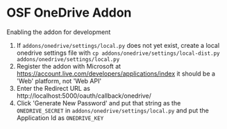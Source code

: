 # OSF OneDrive Addon

Enabling the addon for development

1. If `addons/onedrive/settings/local.py` does not yet exist, create a local onedrive settings file with `cp addons/onedrive/settings/local-dist.py addons/onedrive/settings/local.py`
2. Register the addon with Microsoft at https://account.live.com/developers/applications/index it should be a 'Web' platform, not 'Web API'
3. Enter the Redirect URL as http://localhost:5000/oauth/callback/onedrive/
4. Click 'Generate New Password' and put that string as the `ONEDRIVE_SECRET` in `addons/onedrive/settings/local.py` and put the Application Id as `ONEDRIVE_KEY`

